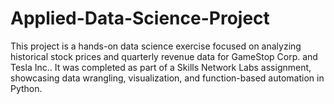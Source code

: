 # Applied-Data-Science-Project
This project is a hands-on data science exercise focused on analyzing historical stock prices and quarterly revenue data for GameStop Corp. and Tesla Inc.. It was completed as part of a Skills Network Labs assignment, showcasing data wrangling, visualization, and function-based automation in Python.
